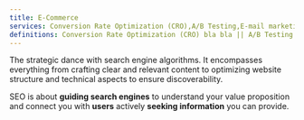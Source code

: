 ```yaml
---
title: E-Commerce
services: Conversion Rate Optimization (CRO),A/B Testing,E-mail marketing,campaigns,data analytics & management,email,shopify development,amazon seller central,marketplace management
definitions: Conversion Rate Optimization (CRO) bla bla || A/B Testing bla bla || E-mail marketing bla bla || data analytics & management bla bla || Email bla bla || Shopify development bla bla || Amazon seller central bla bla || Marketplace management bla bla
---
```


The strategic dance with search engine algorithms. It encompasses everything from crafting clear and relevant content to optimizing website structure and technical aspects  to ensure discoverability.

SEO is about **guiding search engines** to understand your value proposition and connect you with **users** actively **seeking information** you can provide.